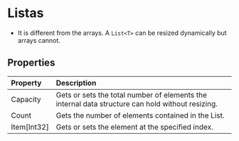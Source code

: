 # Listas

- It is different from the arrays. A `List<T>` can be resized dynamically but arrays cannot.

## Properties

| Property    | Description                                                                                      |
| :---------- | :----------------------------------------------------------------------------------------------- |
| Capacity    | Gets or sets the total number of elements the internal data structure can hold without resizing. |
| Count       | Gets the number of elements contained in the List<T>.                                            |
| Item[Int32] | Gets or sets the element at the specified index.                                                 |


